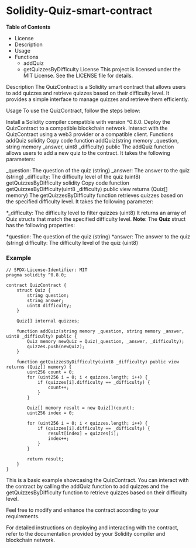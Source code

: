 # Solidity-Quiz-smart-contract

__Table of Contents__
- License
- Description
- Usage
- Functions
   - addQuiz
   - getQuizzesByDifficulty
License
This project is licensed under the MIT License. See the LICENSE file for details.

Description
The QuizContract is a Solidity smart contract that allows users to add quizzes and retrieve quizzes based on their difficulty level. It provides a simple interface to manage quizzes and retrieve them efficiently.

Usage
To use the QuizContract, follow the steps below:

Install a Solidity compiler compatible with version ^0.8.0.
Deploy the QuizContract to a compatible blockchain network.
Interact with the QuizContract using a web3 provider or a compatible client.
Functions
addQuiz
solidity
Copy code
function addQuiz(string memory _question, string memory _answer, uint8 _difficulty) public
The addQuiz function allows users to add a new quiz to the contract. It takes the following parameters:

_question: The question of the quiz (string)
_answer: The answer to the quiz (string)
_difficulty: The difficulty level of the quiz (uint8)
getQuizzesByDifficulty
solidity
Copy code
function getQuizzesByDifficulty(uint8 _difficulty) public view returns (Quiz[] memory)
The getQuizzesByDifficulty function retrieves quizzes based on the specified difficulty level. It takes the following parameter:

*_difficulty: The difficulty level to filter quizzes (uint8)
It returns an array of Quiz structs that match the specified difficulty level.
**Note**: The **Quiz** struct has the following properties:

*question: The question of the quiz (string)
*answer: The answer to the quiz (string)
difficulty: The difficulty level of the quiz (uint8)
### Example

```
// SPDX-License-Identifier: MIT
pragma solidity ^0.8.0;

contract QuizContract {
    struct Quiz {
        string question;
        string answer;
        uint8 difficulty;
    }

    Quiz[] internal quizzes;

    function addQuiz(string memory _question, string memory _answer, uint8 _difficulty) public {
        Quiz memory newQuiz = Quiz(_question, _answer, _difficulty);
        quizzes.push(newQuiz);
    }

    function getQuizzesByDifficulty(uint8 _difficulty) public view returns (Quiz[] memory) {
        uint256 count = 0;
        for (uint256 i = 0; i < quizzes.length; i++) {
            if (quizzes[i].difficulty == _difficulty) {
                count++;
            }
        }
        
        Quiz[] memory result = new Quiz[](count);
        uint256 index = 0;
        
        for (uint256 i = 0; i < quizzes.length; i++) {
            if (quizzes[i].difficulty == _difficulty) {
                result[index] = quizzes[i];
                index++;
            }
        }
        
        return result;
    }
}
```
This is a basic example showcasing the QuizContract.
You can interact with the contract by calling the addQuiz function 
to add quizzes and the getQuizzesByDifficulty function 
to retrieve quizzes based on their difficulty level.

Feel free to modify and enhance the contract according to your requirements.

For detailed instructions on deploying and interacting with the contract, refer to the documentation provided by your Solidity compiler and blockchain network.
